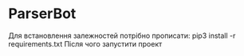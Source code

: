 # ParserBot
Для встановлення залежностей потрібно прописати:
pip3 install -r requirements.txt
Після чого запустити проект
